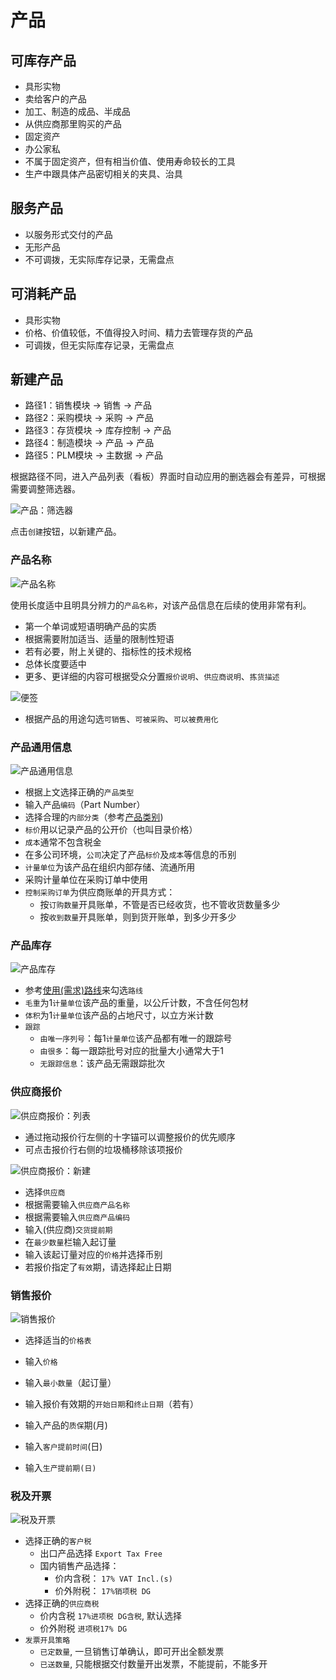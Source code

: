 # 产品

## 可库存产品

* 具形实物
* 卖给客户的产品
* 加工、制造的成品、半成品
* 从供应商那里购买的产品
* 固定资产
* 办公家私
* 不属于固定资产，但有相当价值、使用寿命较长的工具
* 生产中跟具体产品密切相关的夹具、治具

## 服务产品

* 以服务形式交付的产品
* 无形产品
* 不可调拨，无实际库存记录，无需盘点

## 可消耗产品

* 具形实物
* 价格、价值较低，不值得投入时间、精力去管理存货的产品
* 可调拨，但无实际库存记录，无需盘点

## 新建产品

* 路径1：销售模块 -> 销售 -> 产品
* 路径2：采购模块 -> 采购 -> 产品
* 路径3：存货模块 -> 库存控制 -> 产品
* 路径4：制造模块 -> 产品 -> 产品
* 路径5：PLM模块 -> 主数据 -> 产品

根据路径不同，进入产品列表（看板）界面时自动应用的删选器会有差异，可根据需要调整筛选器。

![产品：筛选器](_images/product6.PNG)

点击`创建`按钮，以新建产品。

### 产品名称

![产品名称](_images/product.PNG)

使用长度适中且明具分辨力的`产品名称`，对该产品信息在后续的使用非常有利。

* 第一个单词或短语明确产品的实质
* 根据需要附加适当、适量的限制性短语
* 若有必要，附上关键的、指标性的技术规格
* 总体长度要适中
* 更多、更详细的内容可根据受众分置`报价说明`、`供应商说明`、`拣货描述`

![便签](_images/product5.PNG)

* 根据产品的用途勾选`可销售`、`可被采购`、`可以被费用化`

### 产品通用信息

![产品通用信息](_images/product1.PNG)

* 根据上文选择正确的`产品类型`
* 输入产品`编码`（Part Number）
* 选择合理的`内部分类`（参考[产品类别](category.md))
* `标价`用以记录产品的公开价（也叫目录价格）
* `成本`通常不包含税金
* 在多公司环境，`公司`决定了产品`标价`及`成本`等信息的币别
* `计量单位`为该产品在组织内部存储、流通所用
* 采购计量单位在采购订单中使用
* `控制采购订单`为供应商账单的开具方式：
  * 按`订购数量`开具账单，不管是否已经收货，也不管收货数量多少
  * 按`收到数量`开具账单，则到货开账单，到多少开多少

### 产品库存

![产品库存](_images/product2.PNG)

* 参考[使用(需求)路线](MRP/using_routes.md)来勾选`路线`
* `毛重`为1`计量单位`该产品的重量，以公斤计数，不含任何包材
* `体积`为1`计量单位`该产品的占地尺寸，以立方米计数
* `跟踪`
  * `由唯一序列号`：每1`计量单位`该产品都有唯一的跟踪号
  * `由很多`：每一跟踪批号对应的批量大小通常大于1
  * `无跟踪信息`：该产品无需跟踪批次

### 供应商报价

![供应商报价：列表](_images/product7.PNG)

* 通过拖动报价行左侧的十字锚可以调整报价的优先顺序
* 可点击报价行右侧的垃圾桶移除该项报价

![供应商报价：新建](_images/product8.PNG)

* 选择`供应商`
* 根据需要输入`供应商产品名称`
* 根据需要输入`供应商产品编码`
* 输入(供应商)`交货提前期`
* 在`最少数量`栏输入起订量
* 输入该起订量对应的`价格`并选择币别
* 若报价指定了`有效`期，请选择起止日期

### 销售报价

![销售报价](_images/product3.PNG)

* 选择适当的`价格表`
* 输入`价格`
* 输入`最小数量`（起订量）
* 输入报价有效期的`开始日期`和`终止日期`（若有）

* 输入产品的`质保`期(月)
* 输入`客户提前时间`(日)
* 输入`生产提前期(日)`

### 税及开票

![税及开票](_images/product4.PNG)

* 选择正确的`客户税`
  * 出口产品选择 `Export Tax Free`
  * 国内销售产品选择：
    * 价内含税： `17% VAT Incl.(s)`
    * 价外附税： `17%销项税 DG`
* 选择正确的`供应商税`
  * 价内含税 `17%进项税 DG含税`, 默认选择
  * 价外附税 `进项税17% DG`
* `发票开具策略`
  * `已定数量`, 一旦销售订单确认，即可开出全额发票
  * `已送数量`, 只能根据交付数量开出发票，不能提前，不能多开